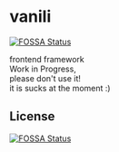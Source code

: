 # vanili
[![FOSSA Status](https://app.fossa.com/api/projects/git%2Bgithub.com%2Fnugrhrizki%2Fvanili.svg?type=shield)](https://app.fossa.com/projects/git%2Bgithub.com%2Fnugrhrizki%2Fvanili?ref=badge_shield)

frontend framework<br>
Work in Progress,<br>
please don't use it!<br>
it is sucks at the moment :)

## License
[![FOSSA Status](https://app.fossa.com/api/projects/git%2Bgithub.com%2Fnugrhrizki%2Fvanili.svg?type=large)](https://app.fossa.com/projects/git%2Bgithub.com%2Fnugrhrizki%2Fvanili?ref=badge_large)